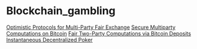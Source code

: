 # Blockchain_gambling
[Optimistic Protocols for Multi-Party Fair Exchange](http://citeseerx.ist.psu.edu/viewdoc/download;jsessionid=B0281F734AB403528C2F06A223AEF331?doi=10.1.1.54.1415&rep=rep1&type=pdf)
[Secure Multiparty Computations on Bitcoin](https://eprint.iacr.org/2013/784.pdf)
[Fair Two-Party Computations via Bitcoin Deposits](https://eprint.iacr.org/2013/837.pdf)
[Instantaneous Decentralized Poker](https://arxiv.org/abs/1701.06726)
